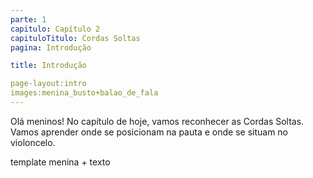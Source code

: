 ```yaml
---
parte: 1
capitulo: Capítulo 2
capituloTitulo: Cordas Soltas
pagina: Introdução

title: Introdução

page-layout:intro
images:menina_busto+balao_de_fala
---
```


Olá meninos! No capítulo de hoje, vamos reconhecer as Cordas Soltas. Vamos aprender onde se posicionam na pauta e onde se situam no violoncelo.

template menina + texto

